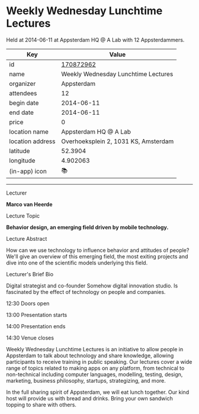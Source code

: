 # Weekly Wednesday Lunchtime Lectures
Held at 2014-06-11 at Appsterdam HQ @ A Lab with 12 Appsterdammers.
        
|Key|Value
|---|---|
|id|[170872962](https://www.meetup.com/appsterdam/events/170872962/)|
|name|Weekly Wednesday Lunchtime Lectures|
|organizer|Appsterdam|
|attendees|12|
|begin date|2014-06-11|
|end date|2014-06-11|
|price|0|
|location name|Appsterdam HQ @ A Lab|
|location address|Overhoeksplein 2, 1031 KS, Amsterdam|
|latitude|52.3904|
|longitude|4.902063|
|(in-app) icon|📚|

---

Lecturer

**Marco van Heerde**

Lecture Topic

**Behavior design, an emerging field driven by mobile technology.**

Lecture Abstract

How can we use technology to influence behavior and attitudes of people? We'll give an overview of this emerging field, the most exiting projects and dive into one of the scientific models underlying this field.

Lecturer's Brief Bio

Digital strategist and co-founder Somehow digital innovation studio. Is fascinated by the effect of technology on people and companies.

12:30 Doors open

13:00 Presentation starts

14:00 Presentation ends

14:30 Venue closes

Weekly Wednesday Lunchtime Lectures is an initiative to allow people in Appsterdam to talk about technology and share knowledge, allowing participants to receive training in public speaking. Our lectures cover a wide range of topics related to making apps on any platform, from technical to non-technical including computer languages, modelling, testing, design, marketing, business philosophy, startups, strategizing, and more.

In the full sharing spirit of Appsterdam, we will eat lunch together. Our kind host will provide us with bread and drinks. Bring your own sandwich topping to share with others.


